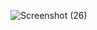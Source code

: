 ![Screenshot (26)](https://github.com/user-attachments/assets/9028f67a-7268-41b4-9432-aaf5834ea446)
